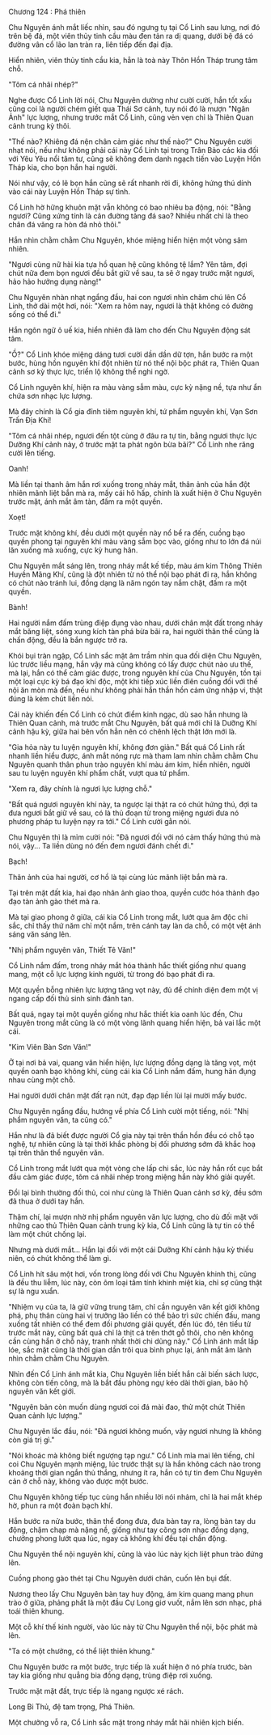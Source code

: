 




Chương 124 : Phá thiên


Chu Nguyên ánh mắt liếc nhìn, sau đó ngưng tụ tại Cổ Linh sau lưng, nơi đó trên bệ đá, một viên thủy tinh cầu màu đen tản ra dị quang, dưới bệ đá có đường vân cổ lão lan tràn ra, liên tiếp đến đại địa.

Hiển nhiên, viên thủy tinh cầu kia, hẳn là toà này Thôn Hồn Tháp trung tâm chỗ.

"Tôm cá nhãi nhép?"

Nghe được Cổ Linh lời nói, Chu Nguyên dường như cười cười, hắn tốt xấu cũng coi là người chém giết qua Thái Sơ cảnh, tuy nói đó là mượn "Ngân Ảnh" lực lượng, nhưng trước mắt Cổ Linh, cũng vẻn vẹn chỉ là Thiên Quan cảnh trung kỳ thôi.

"Thế nào? Khiêng đá nện chân cảm giác như thế nào?" Chu Nguyên cười nhạt nói, nếu như không phải cái này Cổ Linh tại trong Trân Bảo các kia đối với Yêu Yêu nổi tâm tư, cũng sẽ không đem danh ngạch tiến vào Luyện Hồn Tháp kia, cho bọn hắn hai người.

Nói như vậy, có lẽ bọn hắn cũng sẽ rất nhanh rời đi, không hứng thú dính vào cái này Luyện Hồn Tháp sự tình.

Cổ Linh hờ hững khuôn mặt vẫn không có bao nhiêu ba động, nói: "Bằng ngươi? Cũng xứng tính là cản đường tảng đá sao? Nhiều nhất chỉ là theo chân đá văng ra hòn đá nhỏ thôi."

Hắn nhìn chằm chằm Chu Nguyên, khóe miệng hiển hiện một vòng sâm nhiên.

"Ngươi cùng nữ hài kia tựa hồ quan hệ cũng không tệ lắm? Yên tâm, đợi chút nữa đem bọn ngươi đều bắt giữ về sau, ta sẽ ở ngay trước mặt ngươi, hảo hảo hưởng dụng nàng!"

Chu Nguyên nhàn nhạt ngẩng đầu, hai con ngươi nhìn chăm chú lên Cổ Linh, thở dài một hơi, nói: "Xem ra hôm nay, ngươi là thật không có đường sống có thể đi."

Hắn ngôn ngữ ô uế kia, hiển nhiên đã làm cho đến Chu Nguyên động sát tâm.

"Ồ?" Cổ Linh khóe miệng dáng tươi cười dần dần dữ tợn, hắn bước ra một bước, hùng hồn nguyên khí đột nhiên từ nó thể nội bộc phát ra, Thiên Quan cảnh sơ kỳ thực lực, triển lộ không thể nghi ngờ.

Cổ Linh nguyên khí, hiện ra màu vàng sẫm màu, cực kỳ nặng nề, tựa như ẩn chứa sơn nhạc lực lượng.

Mà đây chính là Cổ gia đỉnh tiêm nguyên khí, tứ phẩm nguyên khí, Vạn Sơn Trấn Địa Khí!

"Tôm cá nhãi nhép, ngươi đến tột cùng ở đâu ra tự tin, bằng ngươi thực lực Dưỡng Khí cảnh này, ở trước mặt ta phát ngôn bừa bãi?" Cổ Linh nhe răng cười lên tiếng.

Oanh!

Mà liền tại thanh âm hắn rơi xuống trong nháy mắt, thân ảnh của hắn đột nhiên mãnh liệt bắn mà ra, mấy cái hô hấp, chính là xuất hiện ở Chu Nguyên trước mặt, ánh mắt âm tàn, đấm ra một quyền.

Xoẹt!

Trước mặt không khí, đều dưới một quyền này nổ bể ra đến, cuồng bạo quyền phong tại nguyên khí màu vàng sẫm bọc vào, giống như to lớn đá núi lăn xuống mà xuống, cực kỳ hung hãn.

Chu Nguyên mắt sáng lên, trong nháy mắt kế tiếp, màu ám kim Thông Thiên Huyền Mãng Khí, cũng là đột nhiên từ nó thể nội bạo phát đi ra, hắn không có chút nào tránh lui, đồng dạng là năm ngón tay nắm chặt, đấm ra một quyền.

Bành!

Hai người nắm đấm trùng điệp đụng vào nhau, dưới chân mặt đất trong nháy mắt băng liệt, sóng xung kích tàn phá bừa bãi ra, hai người thân thể cũng là chấn động, đều là bắn ngược trở ra.

Khói bụi tràn ngập, Cổ Linh sắc mặt âm trầm nhìn qua đối diện Chu Nguyên, lúc trước liều mạng, hắn vậy mà cũng không có lấy được chút nào ưu thế, mà lại, hắn có thể cảm giác được, trong nguyên khí của Chu Nguyên, tồn tại một loại cực kỳ bá đạo khí độc, một khi tiếp xúc liền điên cuồng đối với thể nội ăn mòn mà đến, nếu như không phải hắn thần hồn cảm ứng nhập vi, thật đúng là kém chút liền nói.

Cái này khiến đến Cổ Linh có chút điểm kinh ngạc, dù sao hắn nhưng là Thiên Quan cảnh, mà trước mắt Chu Nguyên, bất quá mới chỉ là Dưỡng Khí cảnh hậu kỳ, giữa hai bên vốn hẳn nên có chênh lệch thật lớn mới là.

"Gia hỏa này tu luyện nguyên khí, không đơn giản." Bất quá Cổ Linh rất nhanh liền hiểu được, ánh mắt nóng rực mà tham lam nhìn chằm chằm Chu Nguyên quanh thân phun trào nguyên khí màu ám kim, hiển nhiên, người sau tu luyện nguyên khí phẩm chất, vượt qua tứ phẩm.

"Xem ra, đây chính là ngươi lực lượng chỗ."

"Bất quá ngươi nguyên khí này, ta ngược lại thật ra có chút hứng thú, đợi ta đưa ngươi bắt giữ về sau, có là thủ đoạn từ trong miệng ngươi đưa nó phương pháp tu luyện nạy ra tới." Cổ Linh cười gằn nói.

Chu Nguyên thì là mỉm cười nói: "Đã ngươi đối với nó cảm thấy hứng thú mà nói, vậy... Ta liền dùng nó đến đem ngươi đánh chết đi."

Bạch!

Thân ảnh của hai người, cơ hồ là tại cùng lúc mãnh liệt bắn mà ra.

Tại trên mặt đất kia, hai đạo nhân ảnh giao thoa, quyền cước hóa thành đạo đạo tàn ảnh gào thét mà ra.

Mà tại giao phong ở giữa, cái kia Cổ Linh trong mắt, lướt qua âm độc chi sắc, chỉ thấy thứ năm chỉ một nắm, trên cánh tay làn da chỗ, có một vệt ánh sáng văn sáng lên.

"Nhị phẩm nguyên văn, Thiết Tê Văn!"

Cổ Linh nắm đấm, trong nháy mắt hóa thành hắc thiết giống như quang mang, một cỗ lực lượng kinh người, từ trong đó bạo phát đi ra.

Một quyền bỗng nhiên lực lượng tăng vọt này, đủ để chính diện đem một vị ngang cấp đối thủ sinh sinh đánh tan.

Bất quá, ngay tại một quyền giống như hắc thiết kia oanh lúc đến, Chu Nguyên trong mắt cũng là có một vòng lãnh quang hiển hiện, bả vai lắc một cái.

"Kim Viên Bàn Sơn Văn!"

Ở tại nơi bả vai, quang văn hiển hiện, lực lượng đồng dạng là tăng vọt, một quyền oanh bạo không khí, cùng cái kia Cổ Linh nắm đấm, hung hãn đụng nhau cùng một chỗ.

Hai người dưới chân mặt đất rạn nứt, đạp đạp liền lùi lại mười mấy bước.

Chu Nguyên ngẩng đầu, hướng về phía Cổ Linh cười một tiếng, nói: "Nhị phẩm nguyên văn, ta cũng có."

Hắn như là đã biết được người Cổ gia này tại trên thần hồn đều có chỗ tạo nghệ, tự nhiên cũng là tại thời khắc phòng bị đối phương sớm đã khắc hoạ tại trên thân thể nguyên văn.

Cổ Linh trong mắt lướt qua một vòng che lấp chi sắc, lúc này hắn rốt cục bắt đầu cảm giác được, tôm cá nhãi nhép trong miệng hắn này khó giải quyết.

Đổi lại bình thường đối thủ, coi như cùng là Thiên Quan cảnh sơ kỳ, đều sớm đã thua ở dưới tay hắn.

Thậm chí, lại mượn nhờ nhị phẩm nguyên văn lực lượng, cho dù đối mặt với những cao thủ Thiên Quan cảnh trung kỳ kia, Cổ Linh cũng là tự tin có thể làm một chút chống lại.

Nhưng mà dưới mắt... Hắn lại đối với một cái Dưỡng Khí cảnh hậu kỳ thiếu niên, có chút không thể làm gì.

Cổ Linh hít sâu một hơi, vốn trong lòng đối với Chu Nguyên khinh thị, cũng là đều thu liễm, lúc này, còn ôm loại tâm tính khinh miệt kia, chỉ sợ cũng thật sự là ngu xuẩn.

"Nhiệm vụ của ta, là giữ vững trung tâm, chỉ cần nguyên văn kết giới không phá, phụ thân cùng hai vị trưởng lão liền có thể bảo trì sức chiến đấu, mang xuống tất nhiên có thể đem đối phương giải quyết, đến lúc đó, tên tiểu tử trước mắt này, cũng bất quá chỉ là thịt cá trên thớt gỗ thôi, cho nên không cần cùng hắn ở chỗ này, tranh nhất thời chi dũng này." Cổ Linh ánh mắt lấp lóe, sắc mặt cũng là thời gian dần trôi qua bình phục lại, ánh mắt âm lãnh nhìn chằm chằm Chu Nguyên.

Nhìn đến Cổ Linh ánh mắt kia, Chu Nguyên liền biết hắn cải biến sách lược, không còn tiến công, mà là bắt đầu phòng ngự kéo dài thời gian, bảo hộ nguyên văn kết giới.

"Nguyên bản còn muốn dùng ngươi coi đá mài đao, thử một chút Thiên Quan cảnh lực lượng."

Chu Nguyên lắc đầu, nói: "Đã ngươi không muốn, vậy ngươi nhưng là không còn giá trị gì."

"Nói khoác mà không biết ngượng tạp ngư." Cổ Linh mỉa mai lên tiếng, chỉ coi Chu Nguyên mạnh miệng, lúc trước thật sự là hắn không cách nào trong khoảng thời gian ngắn thủ thắng, nhưng ít ra, hắn có tự tin đem Chu Nguyên cản ở chỗ này, không vào được một bước.

Chu Nguyên không tiếp tục cùng hắn nhiều lời nói nhảm, chỉ là hai mắt khép hờ, phun ra một đoàn bạch khí.

Hắn bước ra nửa bước, thân thể đong đưa, đưa bàn tay ra, lòng bàn tay du động, chậm chạp mà nặng nề, giống như tay cõng sơn nhạc đồng dạng, chưởng phong lướt qua lúc, ngay cả không khí đều tại chấn động.

Chu Nguyên thể nội nguyên khí, cũng là vào lúc này kịch liệt phun trào đứng lên.

Cuồng phong gào thét tại Chu Nguyên dưới chân, cuốn lên bụi đất.

Nương theo lấy Chu Nguyên bàn tay huy động, ám kim quang mang phun trào ở giữa, phảng phất là một đầu Cự Long giơ vuốt, nắm lên sơn nhạc, phá toái thiên khung.

Một cỗ khí thế kinh người, vào lúc này từ Chu Nguyên thể nội, bộc phát mà lên.

"Ta có một chưởng, có thể liệt thiên khung."

Chu Nguyên bước ra một bước, trực tiếp là xuất hiện ở nó phía trước, bàn tay kia giống như quẳng bia đồng dạng, trùng điệp rơi xuống.

Trước mặt mặt đất, trực tiếp là ngang ngược xé rách.

Long Bi Thủ, đệ tam trọng, Phá Thiên.

Một chưởng vỗ ra, Cổ Linh sắc mặt trong nháy mắt hãi nhiên kịch biến.




